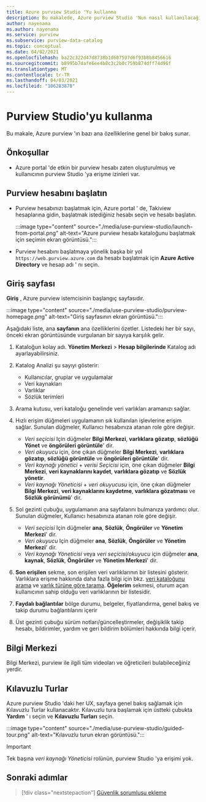 ```yaml
---
title: Azure purview Studio 'Yu kullanma
description: Bu makalede, Azure purview Studio 'Nun nasıl kullanılacağı açıklanır.
author: nayenama
ms.author: nayenama
ms.service: purview
ms.subservice: purview-data-catalog
ms.topic: conceptual
ms.date: 04/02/2021
ms.openlocfilehash: ba22c322d47d8738b1d607597d6f93b8b8456616
ms.sourcegitcommit: b8995b7dafe6ee4b8c3c2b0c759b874dff74d96f
ms.translationtype: MT
ms.contentlocale: tr-TR
ms.lasthandoff: 04/03/2021
ms.locfileid: "106283878"
---
```

# <a name="use-purview-studio"></a>Purview Studio'yu kullanma

Bu makale, Azure purview 'ın bazı ana özelliklerine genel bir bakış sunar.

## <a name="prerequisites"></a>Önkoşullar

* Azure portal 'de etkin bir purview hesabı zaten oluşturulmuş ve kullanıcının purview Studio 'ya erişme izinleri var.

## <a name="launch-purview-account"></a>Purview hesabını başlatın

* Purview hesabınızı başlatmak için, Azure portal ' de, Takiview hesaplarına gidin, başlatmak istediğiniz hesabı seçin ve hesabı başlatın.

  :::image type="content" source="./media/use-purview-studio/launch-from-portal.png" alt-text="Azure purview hesabı kataloğunu başlatmak için seçimin ekran görüntüsü.":::

* Purview hesabını başlatmaya yönelik başka bir yol `https://web.purview.azure.com` da hesabı başlatmak için **Azure Active Directory** ve hesap adı ' nı seçin.

## <a name="home-page"></a>Giriş sayfası

**Giriş** , Azure purview istemcisinin başlangıç sayfasıdır.

:::image type="content" source="./media/use-purview-studio/purview-homepage.png" alt-text="Giriş sayfasının ekran görüntüsü.":::

Aşağıdaki liste, ana **sayfanın** ana özelliklerini özetler. Listedeki her bir sayı, önceki ekran görüntüsünde vurgulanan bir sayıya karşılık gelir.

1. Kataloğun kolay adı. **Yönetim Merkezi**  >  **Hesap bilgilerinde** Katalog adı ayarlayabilirsiniz.

2. Katalog Analizi şu sayıyı gösterir:

   * Kullanıcılar, gruplar ve uygulamalar
   * Veri kaynakları
   * Varlıklar
   * Sözlük terimleri

3. Arama kutusu, veri kataloğu genelinde veri varlıkları aramanızı sağlar.

4. Hızlı erişim düğmeleri uygulamanın sık kullanılan işlevlerine erişim sağlar. Sunulan düğmeler, Kullanıcı hesabınıza atanan role göre değişir.

   * *Veri seçicisi* Için düğmeler **Bilgi Merkezi**, **varlıklara gözatıp**, **sözlüğü Yönet** ve **öngörüleri görüntüle**' dir.
   * *Veri okuyucu* için, öne çıkan düğmeler **Bilgi Merkezi**, **varlıklara gözatıp**, **sözlüğü görüntüle** ve **öngörüleri görüntüle**' dir.
   * *Veri kaynağı yönetici*  +  *verisi Seçicisi* için, öne çıkan düğmeler **Bilgi Merkezi**, **veri kaynaklarını kaydet**, **varlıklara gözatıp** ve **Sözlük yönetir**.
   * *Veri kaynağı Yöneticisi*  +  *veri okuyucusu* için, öne çıkan düğmeler **Bilgi Merkezi**, **veri kaynaklarını kaydetme**, **varlıklara gözatması** ve **Sözlük görünümü**' dir.

5. Sol gezinti çubuğu, uygulamanın ana sayfalarını bulmanıza yardımcı olur. Sunulan düğmeler, Kullanıcı hesabınıza atanan role göre değişir.

   * *Veri seçicisi* Için düğmeler **ana**, **Sözlük**, **Öngörüler** ve **Yönetim Merkezi**' dir.
   * *Veri okuyucu* Için düğmeler **ana**, **Sözlük**, **Öngörüler** ve **Yönetim Merkezi**' dir.
   * *Veri kaynağı Yöneticisi* veya *veri seçicisi/okuyucu* için düğmeler **ana**, **kaynak**, **Sözlük**, **Öngörüler** ve **Yönetim Merkezi**' dir.
  
6. **Son erişilen** sekme, son erişilen veri varlıklarının bir listesini gösterir. Varlıklara erişme hakkında daha fazla bilgi için bkz. [veri kataloğunu arama](how-to-search-catalog.md) ve [varlık türüne göre tarama](how-to-browse-catalog.md#browse-experience).  **Öğelerim** sekmesi, oturum açan kullanıcının sahip olduğu veri varlıklarının bir listesidir.
7. **Faydalı bağlantılar** bölge durumu, belgeler, fiyatlandırma, genel bakış ve takip durumu bağlantılarını içerir
8. Üst gezinti çubuğu sürüm notları/güncelleştirmeler, değişiklik takip hesabı, bildirimler, yardım ve geri bildirim bölümleri hakkında bilgi içerir.

## <a name="knowledge-center"></a>Bilgi Merkezi

Bilgi Merkezi, purview ile ilgili tüm videoları ve öğreticileri bulabileceğiniz yerdir.

## <a name="guided-tours"></a>Kılavuzlu Turlar

Azure purview Studio 'daki her UX, sayfaya genel bakış sağlamak için Kılavuzlu Turlar kullanacaktır. Kılavuzlu tura başlamak için üstteki çubukta **Yardım** ' ı seçin ve **Kılavuzlu Turları** seçin.

:::image type="content" source="./media/use-purview-studio/guided-tour.png" alt-text="Kılavuzlu turun ekran görüntüsü.":::

> [!Important]
> Tek başına *veri kaynağı Yöneticisi* rolünün, purview Studio 'ya erişimi yok.

## <a name="next-steps"></a>Sonraki adımlar

> [!div class="nextstepaction"]
> [Güvenlik sorumlusu ekleme](tutorial-scan-data.md)
